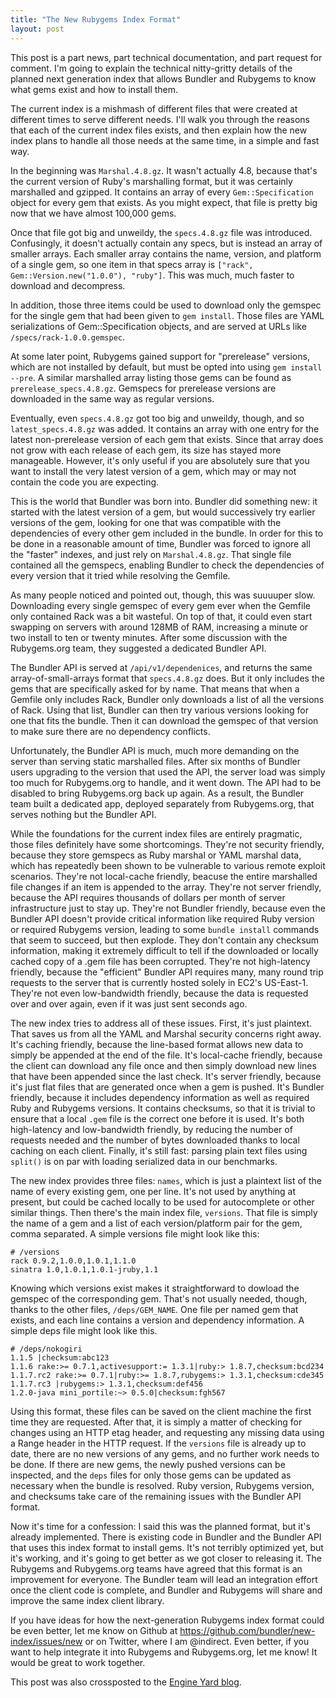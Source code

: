 ```yaml
---
title: "The New Rubygems Index Format"
layout: post
---
```

This post is a part news, part technical documentation, and part request for comment. I'm going to explain the technical nitty-gritty details of the planned next generation index that allows Bundler and Rubygems to know what gems exist and how to install them.

The current index is a mishmash of different files that were created at different times to serve different needs. I'll walk you through the reasons that each of the current index files exists, and then explain how the new index plans to handle all those needs at the same time, in a simple and fast way.

In the beginning was `Marshal.4.8.gz`. It wasn't actually 4.8, because that's the current version of Ruby's marshalling format, but it was certainly marshalled and gzipped. It contains an array of every `Gem::Specification` object for every gem that exists. As you might expect, that file is pretty big now that we have almost 100,000 gems.

Once that file got big and unweildy, the `specs.4.8.gz` file was introduced. Confusingly, it doesn't actually contain any specs, but is instead an array of smaller arrays. Each smaller array contains the name, version, and platform of a single gem, so one item in that specs array is `["rack", Gem::Version.new("1.0.0"), "ruby"]`. This was much, much faster to download and decompress.

In addition, those three items could be used to download only the gemspec for the single gem that had been given to `gem install`. Those files are YAML serializations of Gem::Specification objects, and are served at URLs like `/specs/rack-1.0.0.gemspec`.

At some later point, Rubygems gained support for "prerelease" versions, which are not installed by default, but must be opted into using `gem install --pre`. A similar marshalled array listing those gems can be found as `prerelease_specs.4.8.gz`. Gemspecs for prerelease versions are downloaded in the same way as regular versions.

Eventually, even `specs.4.8.gz` got too big and unweildy, though, and so `latest_specs.4.8.gz` was added. It contains an array with one entry for the latest non-prerelease version of each gem that exists. Since that array does not grow with each release of each gem, its size has stayed more manageable. However, it's only useful if you are absolutely sure that you want to install the very latest version of a gem, which may or may not contain the code you are expecting.

This is the world that Bundler was born into. Bundler did something new: it started with the latest version of a gem, but would successively try earlier versions of the gem, looking for one that was compatible with the dependencies of every other gem included in the bundle. In order for this to be done in a reasonable amount of time, Bundler was forced to ignore all the "faster" indexes, and just rely on `Marshal.4.8.gz`. That single file contained all the gemspecs, enabling Bundler to check the dependencies of every version that it tried while resolving the Gemfile.

As many people noticed and pointed out, though, this was suuuuper slow. Downloading every single gemspec of every gem ever when the Gemfile only contained Rack was a bit wasteful. On top of that, it could even start swapping on servers with around 128MB of RAM, increasing a minute or two install to ten or twenty minutes. After some discussion with the Rubygems.org team, they suggested a dedicated Bundler API.

The Bundler API is served at `/api/v1/dependenices`, and returns the same array-of-small-arrays format that `specs.4.8.gz` does. But it only includes the gems that are specifically asked for by name. That means that when a Gemfile only includes Rack, Bundler only downloads a list of all the versions of Rack. Using that list, Bundler can then try various versions looking for one that fits the bundle. Then it can download the gemspec of that version to make sure there are no dependency conflicts.

Unfortunately, the Bundler API is much, much more demanding on the server than serving static marshalled files. After six months of Bundler users upgrading to the version that used the API, the server load was simply too much for Rubygems.org to handle, and it went down. The API had to be disabled to bring Rubygems.org back up again. As a result, the Bundler team built a dedicated app, deployed separately from Rubygems.org, that serves nothing but the Bundler API.

While the foundations for the current index files are entirely pragmatic, those files definitely have some shortcomings. They're not security friendly, because they store gemspecs as Ruby marshal or YAML marshal data, which has repeatedly been shown to be vulnerable to various remote exploit scenarios. They're not local-cache friendly, beacuse the entire marshalled file changes if an item is appended to the array. They're not server friendly, because the API requires thousands of dollars per month of server infrastructure just to stay up. They're not Bundler friendly, because even the Bundler API doesn't provide critical information like required Ruby version or required Rubygems version, leading to some `bundle install` commands that seem to succeed, but then explode. They don't contain any checksum information, making it extremely difficult to tell if the downloaded or locally cached copy of a .gem file has been corrupted. They're not high-latency friendly, because the "efficient" Bundler API requires many, many round trip requests to the server that is currently hosted solely in EC2's US-East-1. They're not even low-bandwidth friendly, because the data is requested over and over again, even if it was just sent seconds ago.

The new index tries to address all of these issues. First, it's just plaintext. That saves us from all the YAML and Marshal security concerns right away. It's caching friendly, because the line-based format allows new data to simply be appended at the end of the file. It's local-cache friendly, because the client can download any file once and then simply download new lines that have been appended since the last check. It's server friendly, because it's just flat files that are generated once when a gem is pushed. It's Bundler friendly, because it includes dependency information as well as required Ruby and Rubygems versions. It contains checksums, so that it is trivial to ensure that a local `.gem` file is the correct one before it is used. It's both high-latency and low-bandwidth friendly, by reducing the number of requests needed and the number of bytes downloaded thanks to local caching on each client. Finally, it's still fast: parsing plain text files using `split()` is on par with loading serialized data in our benchmarks.

The new index provides three files: `names`, which is just a plaintext list of the name of every existing gem, one per line. It's not used by anything at present, but could be cached locally to be used for autocomplete or other similar things.
Then there's the main index file, `versions`. That file is simply the name of a gem and a list of each version/platform pair for the gem, comma separated. A simple versions file might look like this:

```
# /versions
rack 0.9.2,1.0.0,1.0.1,1.1.0
sinatra 1.0,1.0.1,1.0.1-jruby,1.1
```

Knowing which versions exist makes it straightforward to dowload the gemspec of the corresponding gem. That's not usually needed, though, thanks to the other files, `/deps/GEM_NAME`. One file per named gem that exists, and each line contains a version and dependency information. A simple deps file might look like this.

```
# /deps/nokogiri
1.1.5 |checksum:abc123
1.1.6 rake:>= 0.7.1,activesupport:= 1.3.1|ruby:> 1.8.7,checksum:bcd234
1.1.7.rc2 rake:>= 0.7.1|ruby:>= 1.8.7,rubygems:> 1.3.1,checksum:cde345
1.1.7.rc3 |rubygems:> 1.3.1,checksum:def456
1.2.0-java mini_portile:~> 0.5.0|checksum:fgh567
```

Using this format, these files can be saved on the client machine the first time they are requested. After that, it is simply a matter of checking for changes using an HTTP etag header, and requesting any missing data using a Range header in the HTTP request. If the `versions` file is already up to date, there are no new versions of any gems, and no further work needs to be done. If there are new gems, the newly pushed versions can be inspected, and the `deps` files for only those gems can be updated as necessary when the bundle is resolved. Ruby version, Rubygems version, and checksums take care of the remaining issues with the Bundler API format.

Now it's time for a confession: I said this was the planned format, but it's already implemented. There is existing code in Bundler and the Bundler API that uses this index format to install gems. It's not terribly optimized yet, but it's working, and it's going to get better as we got closer to releasing it. The Rubygems and Rubygems.org teams have agreed that this format is an improvement for everyone. The Bundler team will lead an integration effort once the client code is complete, and Bundler and Rubygems will share and improve the same index client library.

If you have ideas for how the next-generation Rubygems index format could be even better, let me know on Github at https://github.com/bundler/new-index/issues/new or on Twitter, where I am @indirect. Even better, if you want to help integrate it into Rubygems and Rubygems.org, let me know! It would be great to work together.

<p class="aside">This post was also crossposted to the <a href="https://blog.engineyard.com/2014/new-rubygems-index-format">Engine Yard blog</a>.</p>